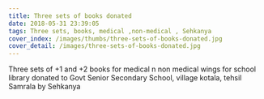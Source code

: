 ```yaml
---
title: Three sets of books donated
date: 2018-05-31 23:39:05
tags: Three sets, books, medical ,non-medical , Sehkanya
cover_index: /images/thumbs/three-sets-of-books-donated.jpg
cover_detail: /images/three-sets-of-books-donated.jpg
---
```



Three sets of +1 and +2 books for medical n non medical wings for school library donated to Govt Senior Secondary School, village kotala, tehsil Samrala by Sehkanya
